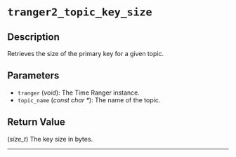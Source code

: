 # `tranger2_topic_key_size`

## Description
Retrieves the size of the primary key for a given topic.

## Parameters
- `tranger` (*void*): The Time Ranger instance.
- `topic_name` (*const char \**): The name of the topic.

## Return Value
(*size_t*) The key size in bytes.

---
